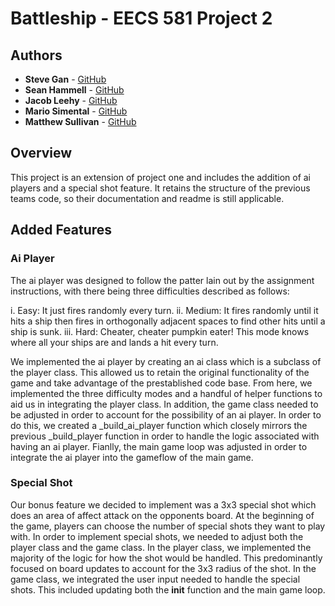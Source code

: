 

# Battleship - EECS 581 Project 2

## Authors
- **Steve Gan** - [GitHub](https://github.com/qgan99) 
- **Sean Hammell** - [GitHub](https://github.com/seanhammell)
-  **Jacob Leehy** - [GitHub](https://github.com/Jleehy) 
- **Mario Simental** - [GitHub](https://github.com/aepii) 
- **Matthew Sullivan** - [GitHub](https://github.com/matthewsullivan1)

## Overview
This project is an extension of project one and includes the addition of ai players and a special shot feature. It retains the structure of the previous teams code, so their documentation and readme is still applicable.

## Added Features

### Ai Player
The ai player was designed to follow the patter lain out by the assignment instructions, with there being three difficulties described as follows:

i. Easy: It just fires randomly every turn.
ii. Medium: It fires randomly until it hits a ship then fires in orthogonally adjacent
spaces to find other hits until a ship is sunk.
iii. Hard: Cheater, cheater pumpkin eater! This mode knows where all your ships
are and lands a hit every turn.

We implemented the ai player by creating an ai class which is a subclass of the player class. This allowed us to retain the original functionality of the game and take advantage of the prestablished code base. From here, we implemented the three difficulty modes and a handful of helper functions to aid us in integrating the player class. In addition, the game class needed to be adjusted in order to account for the possibility of an ai player. In order to do this, we created a _build_ai_player function which closely mirrors the previous _build_player function in order to handle the logic associated with having an ai player. Fianlly, the main game loop was adjusted in order to integrate the ai player into the gameflow of the main game.


### Special Shot
Our bonus feature we decided to implement was a 3x3 special shot which does an area of affect attack on the opponents board. At the beginning of the game, players can choose the number of special shots they want to play with. In order to implement special shots, we needed to adjust both the player class and the game class. In the player class, we implemented the majority of the logic for how the shot would be handled. This predominantly focused on board updates to account for the 3x3 radius of the shot. In the game class, we integrated the user input needed to handle the special shots. This included updating both the __init__ function and the main game loop.




